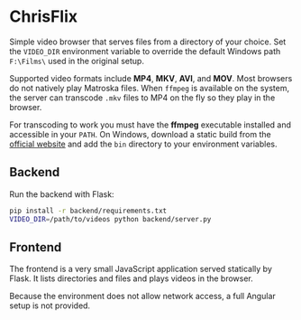 # ChrisFlix

Simple video browser that serves files from a directory of your choice.
Set the `VIDEO_DIR` environment variable to override the default Windows path
`F:\Films\` used in the original setup.

Supported video formats include **MP4**, **MKV**, **AVI**, and **MOV**.
Most browsers do not natively play Matroska files. When `ffmpeg` is available on
the system, the server can transcode `.mkv` files to MP4 on the fly so they play
in the browser.

For transcoding to work you must have the **ffmpeg** executable installed and
accessible in your `PATH`. On Windows, download a static build from the
[official website](https://ffmpeg.org/download.html) and add the `bin` directory
to your environment variables.

## Backend

Run the backend with Flask:

```bash
pip install -r backend/requirements.txt
VIDEO_DIR=/path/to/videos python backend/server.py
```

## Frontend

The frontend is a very small JavaScript application served statically by Flask. It lists directories and files and plays videos in the browser.

Because the environment does not allow network access, a full Angular setup is not provided.
